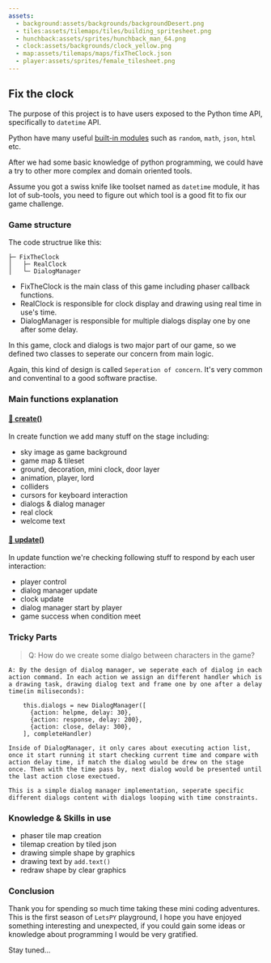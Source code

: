 ```yaml
---
assets: 
  - background:assets/backgrounds/backgroundDesert.png
  - tiles:assets/tilemaps/tiles/building_spritesheet.png
  - hunchback:assets/sprites/hunchback_man_64.png
  - clock:assets/backgrounds/clock_yellow.png
  - map:assets/tilemaps/maps/fixTheClock.json
  - player:assets/sprites/female_tilesheet.png
---
```


## Fix the clock

The purpose of this project is to have users exposed to the Python time API, specifically to `datetime` API.

Python have many useful [built-in modules](https://docs.python.org/3/py-modindex.html) such as `random`, `math`, `json`, `html` etc.

After we had some basic knowledge of python programming, we could have a try to other more complex and domain oriented tools.

Assume you got a swiss knife like toolset named as `datetime` module, it has lot of sub-tools, you need to figure out which tool is a good fit to fix our game challenge.

### Game structure

The code structrue like this:

```
├─ FixTheClock
│   ├─ RealClock
│   └─ DialogManager
```

- FixTheClock is the main class of this game including phaser callback functions.
- RealClock is responsible for clock display and drawing using real time in use's time.
- DialogManager is responsible for multiple dialogs display one by one after some delay.

In this game, clock and dialogs is two major part of our game, so we defined two classes to seperate our concern from main logic.

Again, this kind of design is called `Seperation of concern`. It's very common and conventinal to a good software practise.


### Main functions explanation

#### [🍭 create()](#/disclosure?line=32)

In create function we add many stuff on the stage including:

- sky image as game background
- game map & tileset
- ground, decoration, mini clock, door layer
- animation, player, lord
- colliders
- cursors for keyboard interaction
- dialogs & dialog manager 
- real clock
- welcome text


#### [🍭 update()](#/disclosure?line=224)

In update function we're checking following stuff to respond by each user interaction:

- player control
- dialog manager update
- clock update
- dialog manager start by player
- game success when condition meet

### Tricky Parts

> Q: How do we create some dialgo between characters in the game?

```
A: By the design of dialog manager, we seperate each of dialog in each action command. In each action we assign an different handler which is a drawing task, drawing dialog text and frame one by one after a delay time(in miliseconds):

    this.dialogs = new DialogManager([
      {action: helpme, delay: 30},
      {action: response, delay: 200},
      {action: close, delay: 300},
    ], completeHandler)

Inside of DialogManager, it only cares about executing action list, once it start running it start checking current time and compare with action delay time, if match the dialog would be drew on the stage once. Then with the time pass by, next dialog would be presented until the last action close exectued.

This is a simple dialog manager implementation, seperate specific different dialogs content with dialogs looping with time constraints.
```


### Knowledge & Skills in use

- phaser tile map creation
- tilemap creation by tiled json
- drawing simple shape by graphics
- drawing text by `add.text()`
- redraw shape by clear graphics


### Conclusion

Thank you for spending so much time taking these mini coding adventures. This is the first season of `LetsPY` playground, I hope you have enjoyed something interesting and unexpected, if you could gain some ideas or knowledge about programming I would be very gratified.

Stay tuned...